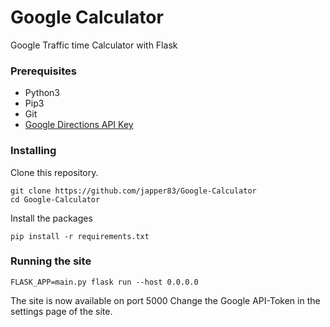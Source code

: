 # Google Calculator
Google Traffic time Calculator with Flask

### Prerequisites
* Python3 
* Pip3 
* Git 
* [Google Directions API Key](https://cloud.google.com/maps-platform/?apis=routes) 

### Installing
Clone this repository.
```
git clone https://github.com/japper83/Google-Calculator
cd Google-Calculator
```

Install the packages
```
pip install -r requirements.txt
```

### Running the site
```
FLASK_APP=main.py flask run --host 0.0.0.0
```

The site is now available on port 5000
Change the Google API-Token in the settings page of the site.

